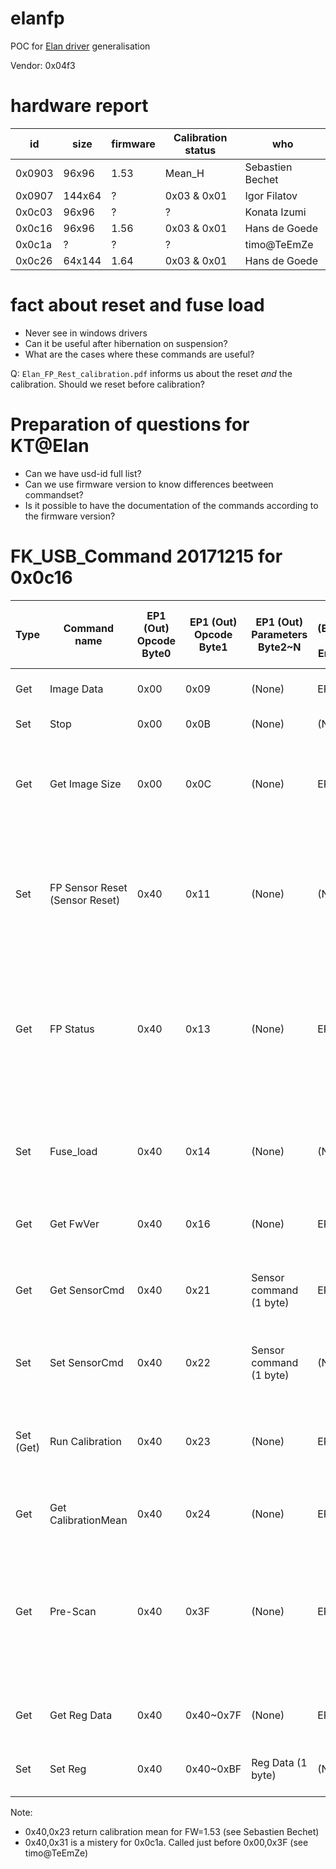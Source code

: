 elanfp
======

POC for [Elan driver](https://github.com/iafilatov/libfprint/) generalisation

Vendor: 0x04f3

hardware report
===============

| id     | size    | firmware | Calibration status | who
| ------ | ------- | -------- | ------------------ | ----
| 0x0903 | 96x96   | 1.53     | Mean_H             | Sebastien Bechet
| 0x0907 | 144x64  | ?        | 0x03 & 0x01        | Igor Filatov
| 0x0c03 | 96x96   | ?        | ?                  | Konata Izumi
| 0x0c16 | 96x96   | 1.56     | 0x03 & 0x01        | Hans de Goede
| 0x0c1a | ?       | ?        | ?                  | timo@TeEmZe
| 0x0c26 | 64x144  | 1.64     | 0x03 & 0x01        | Hans de Goede

fact about reset and fuse load
==============================

* Never see in windows drivers
* Can it be useful after hibernation on suspension?
* What are the cases where these commands are useful?

Q: `Elan_FP_Rest_calibration.pdf` informs us about the reset _and_ the calibration. Should we reset before calibration?

Preparation of questions for KT@Elan
====================================

* Can we have usd-id full list?
* Can we use firmware version to know differences beetween commandset?
* Is it possible to have the documentation of the commands according to the firmware version?


FK_USB_Command 20171215 for 0x0c16
==================================

| Type      | Command name                   | EP1 (Out) Opcode Byte0 | EP1 (Out) Opcode Byte1 | EP1 (Out) Parameters Byte2~N | Reply (EP2,EP3 IN) Endpoint | Reply (EP2,EP3 IN) Reply Data Byte0~N             | Description                                                                                                                  |
|-----------|--------------------------------|------------------------|------------------------|------------------------------|-----------------------------|---------------------------------------------------|------------------------------------------------------------------------------------------------------------------------------|
| Get       | Image Data                     | 0x00                   | 0x09                   | (None)                       | EP2                         | Image Data                                        | Get Sensor Image (ADC Value)                                                                                                 |
| Set       | Stop                           | 0x00                   | 0x0B                   | (None)                       | (None)                      | (None)                                            | Stop PreScan                                                                                                                 |
| Get       | Get Image Size                 | 0x00                   | 0x0C                   | (None)                       | EP3                         | Image Width, 0x00, Image High, 0x00 (4 bytes)     | ReadFP Sensor Size(Length, Width)                                                                                            |
| Set       | FP Sensor Reset (Sensor Reset) | 0x40                   | 0x11                   | (None)                       | (None)                      | (None)                                            | FP Sensor Reset FP Sensr Reset command is needs a delay (5ms). It can execute next command                                   |
| Get       | FP Status                      | 0x40                   | 0x13                   | (None)                       | EP3                         | FP Status                                         | Execute FP Sensor instruction "Read Sensor Status value" (Execute FP Sensor instruction; 0x03)                               |
| Set       | Fuse_load                      | 0x40                   | 0x14                   | (None)                       | (None)                      | (None)                                            | Execute FP Sensor instruction "Fuse load" (Execute FP Sensor instruction 0x04)                                               |
| Get       | Get FwVer                      | 0x40                   | 0x16                   | (None)                       | EP3                         | FWVer_H, FWVer_L (2 bytes)                        | FP Bridge FW Version                                                                                                         |
| Get       | Get SensorCmd                  | 0x40                   | 0x21                   | Sensor command (1 byte)      | EP3                         | Read Sensor Command Value from FP sensor (1 byte) | Read Sensor Command Value from FP sensor                                                                                     |
| Set       | Set SensorCmd                  | 0x40                   | 0x22                   | Sensor command (1 byte)      | (None)                      | (None)                                            | Write Sensor Command to FP sensor                                                                                            |
| Set (Get) | Run Calibration                | 0x40                   | 0x23                   | (None)                       | EP3                         | Status (1byte) 0x01 = Busy, 0x03 = Ok             | Sensor Calibration (need retry until Reply OK (0x03) (Retry Interval 50ms)                                                   |
| Get       | Get CalibrationMean            | 0x40                   | 0x24                   | (None)                       | EP3                         | Mean_H, Mean_L (2 bytes)                          | Calibration Image mean value                                                                                                 |
| Get       | Pre-Scan                       | 0x40                   | 0x3F                   | (None)                       | EP3                         | Status (1 byte) 0x55 = Object                     | Execute FP Pre-Scan (Detect Object on FP Sensor) (It needs polling return value until getting FP reply value from Endpoint3) |
| Get       | Get Reg Data                   | 0x40                   | 0x40~0x7F              | (None)                       | EP3                         | Reg Data (1 byte)                                 | Get FP Sensor Register Command                                                                                               |
| Set       | Set Reg                        | 0x40                   | 0x40~0xBF              | Reg Data (1 byte)            | (None)                      | (None)                                            | Set FP Sensor Register Command                                                                                               |


Note:
* 0x40,0x23 return calibration mean for FW=1.53 (see Sebastien Bechet)
* 0x40,0x31 is a mistery for 0x0c1a. Called just before 0x00,0x3F (see timo@TeEmZe)

